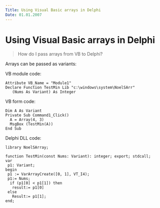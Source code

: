 ```yaml
---
Title: Using Visual Basic arrays in Delphi
Date: 01.01.2007
---
```



Using Visual Basic arrays in Delphi
===================================

> How do I pass arrays from VB to Delphi?

Arrays can be passed as variants:

VB module code:

    Attribute VB_Name = "Module1"
    Declare Function TestMin Lib "c:\windows\system\NoelSArr"
       (Nums As Variant) As Integer

VB form code:

    Dim A As Variant
    Private Sub Command1_Click()
      A = Array(4, 3)
      MsgBox (TestMin(A))
    End Sub

Delphi DLL code:

    library NoelSArray;

    function TestMin(const Nums: Variant): integer; export; stdcall;
    var
     p1: Variant;
    begin
     p1 := VarArrayCreate([0, 1], VT_I4);
     p1:= Nums;
      if (p1[0] < p1[1]) then
       result:= p1[0]
     else
       Result:= p1[1];
    end;
